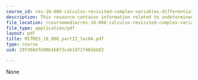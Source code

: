 ```yaml
---
course_id: res-18-008-calculus-revisited-complex-variables-differential-equations-and-linear-algebra-fall-2011
description: This resource contains information related to undetermined coefficients.
file_location: /coursemedia/res-18-008-calculus-revisited-complex-variables-differential-equations-and-linear-algebra-fall-2011/29f368dfb00b1b8f3ceb1971f401bb82_MITRES_18_008_partII_lec04.pdf
file_type: application/pdf
layout: pdf
title: MITRES_18_008_partII_lec04.pdf
type: course
uid: 29f368dfb00b1b8f3ceb1971f401bb82

---
```

None